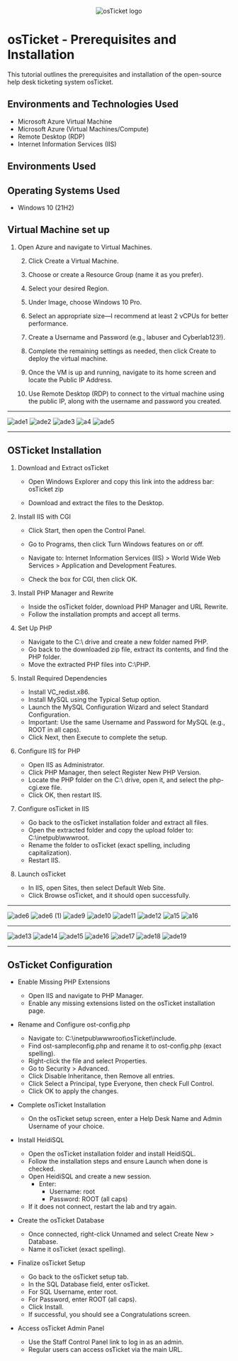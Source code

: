 
<p align="center">
<img src="https://i.imgur.com/Clzj7Xs.png" alt="osTicket logo"/>
</p>

<h1>osTicket - Prerequisites and Installation</h1>
This tutorial outlines the prerequisites and installation of the open-source help desk ticketing system osTicket.<br />

<h2>Environments and Technologies Used</h2>

- Microsoft Azure Virtual Machine
- Microsoft Azure (Virtual Machines/Compute)
- Remote Desktop (RDP)
- Internet Information Services (IIS)

<h2>Environments Used </h2>
<h2>Operating Systems Used </h2>

- Windows 10</b> (21H2)

<h2> Virtual Machine set up </h2>

1.	Open Azure and navigate to Virtual Machines.

	2.	Click Create a Virtual Machine.

	3.	Choose or create a Resource Group (name it as you prefer).

	4.	Select your desired Region.

	5.	Under Image, choose Windows 10 Pro.

	6.	Select an appropriate size—I recommend at least 2 vCPUs for better performance.

	7.	Create a Username and Password (e.g., labuser and Cyberlab123!).

	8.	Complete the remaining settings as needed, then click Create to deploy the virtual machine.

	9.	Once the VM is up and running, navigate to its home screen and locate the Public IP Address.

	10.	Use Remote Desktop (RDP) to connect to the virtual machine using the public IP, along with the username and password you created.

---

 
![ade1](https://github.com/user-attachments/assets/d4fb92ed-bfff-4a5d-8360-129bbbc8e1d6)
![ade2](https://github.com/user-attachments/assets/4cf99ac6-b259-4c49-95f7-71f864e9f6e8)
![ade3](https://github.com/user-attachments/assets/094eb878-0b0f-474c-9902-4293cb6de831)
![a4](https://github.com/user-attachments/assets/693dddb3-c309-45e4-b363-98ff9a773473)
![ade5](https://github.com/user-attachments/assets/7e0a10f7-3440-4834-ab3c-5043f76a0e0a)

---

<h2> OSTicket Installation </h2>

1.	Download and Extract osTicket

	- Open Windows Explorer and copy this link into the address bar:
osTicket zip

	- Download and extract the files to the Desktop.

2.	Install IIS with CGI

	- Click Start, then open the Control Panel.
	- Go to Programs, then click Turn Windows features on or off.
	- Navigate to:
Internet Information Services (IIS) > World Wide Web Services > Application and Development Features.

	- Check the box for CGI, then click OK.

3.	Install PHP Manager and Rewrite

	- Inside the osTicket folder, download PHP Manager and URL Rewrite.
	- Follow the installation prompts and accept all terms.

4.	Set Up PHP
	- Navigate to the C:\ drive and create a new folder named PHP.
	- Go back to the downloaded zip file, extract its contents, and find the PHP folder.
	- Move the extracted PHP files into C:\PHP.

5.	Install Required Dependencies
	-	Install VC_redist.x86.
	- Install MySQL using the Typical Setup option.
	- Launch the MySQL Configuration Wizard and select Standard Configuration.
	- Important: Use the same Username and Password for MySQL (e.g., ROOT in all caps).
	- Click Next, then Execute to complete the setup.

6.	Configure IIS for PHP
	- Open IIS as Administrator.
	- Click PHP Manager, then select Register New PHP Version.
	- Locate the PHP folder on the C:\ drive, open it, and select the php-cgi.exe file.
	- Click OK, then restart IIS.

7.	Configure osTicket in IIS
	- Go back to the osTicket installation folder and extract all files.
	- 	Open the extracted folder and copy the upload folder to:
C:\inetpub\wwwroot.
	- Rename the folder to osTicket (exact spelling, including capitalization).
	- Restart IIS.

8.	Launch osTicket
	-	In IIS, open Sites, then select Default Web Site.
	-	Click Browse osTicket, and it should open successfully.

---
![ade6](https://github.com/user-attachments/assets/26d615d1-f899-4432-bafa-0bd76f8f80f9)
![ade6 (1)](https://github.com/user-attachments/assets/de7f3a89-dd50-4527-b187-e0b8c4bc872a)
![ade9](https://github.com/user-attachments/assets/8c73396f-63af-4535-9a69-0c8b041ae979)
![ade10](https://github.com/user-attachments/assets/2c7da748-63d7-49ea-8882-5c7a4eeae58c)
![ade11](https://github.com/user-attachments/assets/6d4ee13f-838e-4a11-bef3-9d1a9c19bfe3)
![ade12](https://github.com/user-attachments/assets/ed13d3c1-cee8-494b-95b2-36945b7ef696)
![a15](https://github.com/user-attachments/assets/9609f915-8e98-4b72-97f0-61c6fba8e239)
![a16](https://github.com/user-attachments/assets/8ab6b478-9a95-4c34-bb4a-7db6d3b2c854)



---
![ade13](https://github.com/user-attachments/assets/324e4773-3f9a-4128-bdca-f91a2ad8b29e)
![ade14](https://github.com/user-attachments/assets/9acf49ef-33d3-443f-a5eb-ca3281de93e6)
![ade15](https://github.com/user-attachments/assets/06ad3091-f990-42d4-9d33-2b72a2811321)
![ade16](https://github.com/user-attachments/assets/2a23b13b-b6a8-4392-91d6-5cacddb3937e)
![ade17](https://github.com/user-attachments/assets/8679b806-a1e0-4c9c-8d73-37b7329f8836)
![ade18](https://github.com/user-attachments/assets/4ee9906a-88cd-416d-9c59-ae99587ab691)
![ade19](https://github.com/user-attachments/assets/49b376de-8ee2-4c60-9a86-196e72d18268)





---

<h2>OsTicket Configuration</h2>

-	Enable Missing PHP Extensions

	- Open IIS and navigate to PHP Manager.
	- Enable any missing extensions listed on the osTicket installation page.

- Rename and Configure ost-config.php

	-	Navigate to: C:\inetpub\wwwroot\osTicket\include.
	- 	Find ost-sampleconfig.php and rename it to ost-config.php (exact spelling).
	- Right-click the file and select Properties.
	- Go to Security > Advanced.
	- Click Disable Inheritance, then Remove all entries.
	- Click Select a Principal, type Everyone, then check Full Control.
	- Click OK to apply the changes.

- Complete osTicket Installation

	- 	On the osTicket setup screen, enter a Help Desk Name and Admin Username of your choice.

- Install HeidiSQL

  - Open the osTicket installation folder and install HeidiSQL.
  - Follow the installation steps and ensure Launch when done is checked.
  - Open HeidiSQL and create a new session.
	 - Enter:
	   - Username: root
	   -	Password: ROOT (all caps)
  -	If it does not connect, restart the lab and try again.

- Create the osTicket Database

	-	Once connected, right-click Unnamed and select Create New > Database.
	- Name it osTicket (exact spelling).

-	Finalize osTicket Setup

	- Go back to the osTicket setup tab.
	- In the SQL Database field, enter osTicket.
	- For SQL Username, enter root.
	- For Password, enter ROOT (all caps).
	- Click Install.
	- If successful, you should see a Congratulations screen.

- Access osTicket Admin Panel

	- Use the Staff Control Panel link to log in as an admin.
	- Regular users can access osTicket via the main URL.














